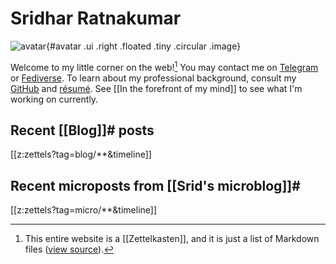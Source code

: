 # Sridhar Ratnakumar

![avatar][avatar]{#avatar .ui .right .floated .tiny .circular .image}

Welcome to my little corner on the web![^z] You may contact me on [Telegram] or [Fediverse]. To learn about my professional background, consult my [GitHub](https://github.com/srid) and [résumé][resume]. See [[In the forefront of my mind]] to see what I'm working on currently.

[Telegram]: https://t.me/sridca
[Fediverse]: https://tribe.srid.ca/@srid

[^z]: This entire website is a [[Zettelkasten]], and it is just a list of Markdown files ([view source](https://github.com/srid/notes.srid.ca)).

[avatar]: https://srid.keybase.pub/me.jpeg
[resume]: https://srid.keybase.pub/resume.pdf

## Recent [[Blog]]# posts <a href="blog.xml" aria-label="Blog Atom feed"><i class="rss icon"></i></a>

[[z:zettels?tag=blog/**&timeline]]

## Recent microposts from [[Srid's microblog]]# <a href="microblog.xml" aria-label="Microblog Atom feed"><i class="rss icon"></i></a>

[[z:zettels?tag=micro/**&timeline]]
